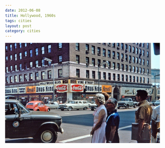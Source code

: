 ```yaml
---
date: 2012-06-08
title: Hollywood, 1960s
tags: cities
layout: post
category: cities
---
```


![LA1](https://raw.githubusercontent.com/muneer78/muneer78.github.io/master/images/LA1.jpg)



